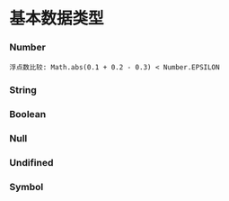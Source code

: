 # 基本数据类型

### Number

    浮点数比较: Math.abs(0.1 + 0.2 - 0.3) < Number.EPSILON

### String

### Boolean

### Null

### Undifined

### Symbol
